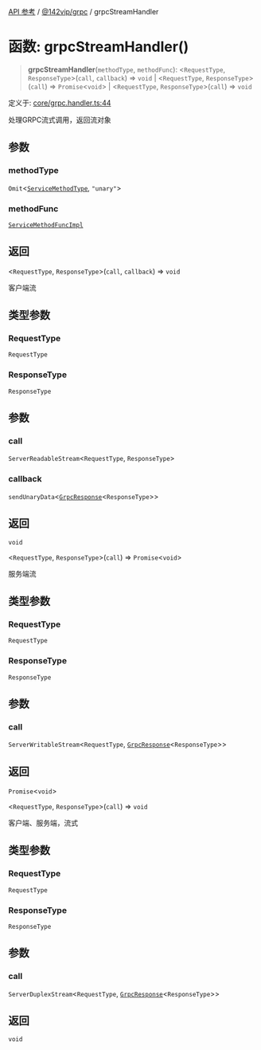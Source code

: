 [API 参考](../../../index.md) / [@142vip/grpc](../index.md) / grpcStreamHandler

# 函数: grpcStreamHandler()

> **grpcStreamHandler**(`methodType`, `methodFunc`): \<`RequestType`, `ResponseType`\>(`call`, `callback`) => `void` \| \<`RequestType`, `ResponseType`\>(`call`) => `Promise`\<`void`\> \| \<`RequestType`, `ResponseType`\>(`call`) => `void`

定义于: [core/grpc.handler.ts:44](https://github.com/142vip/core-x/blob/b6807ccf6c96718daee70c368eee9968a0b34d48/packages/grpc/src/core/grpc.handler.ts#L44)

处理GRPC流式调用，返回流对象

## 参数

### methodType

`Omit`\<[`ServiceMethodType`](../enumerations/ServiceMethodType.md), `"unary"`\>

### methodFunc

[`ServiceMethodFuncImpl`](../type-aliases/ServiceMethodFuncImpl.md)

## 返回

\<`RequestType`, `ResponseType`\>(`call`, `callback`) => `void`

客户端流

## 类型参数

### RequestType

`RequestType`

### ResponseType

`ResponseType`

## 参数

### call

`ServerReadableStream`\<`RequestType`, `ResponseType`\>

### callback

`sendUnaryData`\<[`GrpcResponse`](../interfaces/GrpcResponse.md)\<`ResponseType`\>\>

## 返回

`void`

\<`RequestType`, `ResponseType`\>(`call`) => `Promise`\<`void`\>

服务端流

## 类型参数

### RequestType

`RequestType`

### ResponseType

`ResponseType`

## 参数

### call

`ServerWritableStream`\<`RequestType`, [`GrpcResponse`](../interfaces/GrpcResponse.md)\<`ResponseType`\>\>

## 返回

`Promise`\<`void`\>

\<`RequestType`, `ResponseType`\>(`call`) => `void`

客户端、服务端，流式

## 类型参数

### RequestType

`RequestType`

### ResponseType

`ResponseType`

## 参数

### call

`ServerDuplexStream`\<`RequestType`, [`GrpcResponse`](../interfaces/GrpcResponse.md)\<`ResponseType`\>\>

## 返回

`void`
